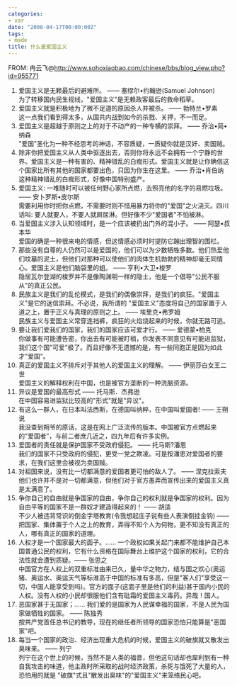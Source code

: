 ```yaml
---
categories:
- var
date: "2008-04-17T00:00:00Z"
tags:
- made
title: 什么是爱国主义
---
```


FROM: 冉云飞@<a href="http://www.sohoxiaobao.com/chinese/bbs/blog_view.php?id=955771">http://www.sohoxiaobao.com/chinese/bbs/blog_view.php?id=955771</a>

1. 爱国主义是无赖最后的避难所。 —— 塞缪尔•约翰逊(Samuel Johnson)  
为了转移国内民生视线，"爱国主义"是无赖政客最后的救命稻草。
2. 爱国主义就是积极地为了微不足道的原因杀人并被杀。 —— 勃特兰•罗素  
这一点我们看到得太多，从国共内战到如今的杀戮、关押，不一而足。
3. 爱国主义是超越于原则之上的对于不动产的一种专横的崇拜。 —— 乔治•简•纳森  
"爱国"圣化为一种不经思考的神话，不容质疑，一质疑你就是汉奸、卖国贼。
4. 除非你把爱国主义从人类中驱逐出去，否则你将永远不会拥有一个宁静的世界。爱国主义是一种有害的、精神错乱的白痴形式。爱国主义就是让你确信这个国家比所有其他的国家都要出色，只因为你生在这里。 —— 乔治•肖伯纳  
这种精神错乱的白痴形式，好像中国特别盛产。
5. 爱国主义: 一堆随时可以被任何野心家所点燃，去照亮他的名字的易燃垃圾。 —— 安卜罗斯•皮尔斯  
需要利用你时把你点燃，不需要时则不惜用暴力将你的"爱国"之火浇灭。四川话叫: 要人就要人，不要人就屙尿淋。但好像不少"爱国者"不怕被淋。
6. 当爱国主义涉入认知领域时，是一个应该被扔出门外的混小子。 —— 阿瑟•叔本华  
爱国的确是一种很来电的情感，但这情感必须时时提防它蹦出理智的围栏。
7. 那些没有自尊的人仍然可以是爱国的，他们可以为少数牺牲多数。他们热爱他们坟墓的泥土，但他们对那种可以使他们的肉体生机勃勃的精神却毫无同情心。爱国主义是他们脑袋里的蛆。 —— 亨利•大卫•梭罗  
隐居瓦尔登湖的梭罗并不是像陶渊明一样的隐士，他是一个倡导"公民不服从"的真正公民。
8. 民族主义是我们的乱伦模式，是我们的偶像崇拜，是我们的疯狂。"爱国主义"是它的迷信崇拜。不必说，我所谓的 "爱国主义"态度将自己的国家置于人道之上，置于正义与真理的原则之上。 —— 埃里克•弗罗姆  
民族主义与爱国主义常穿连裆裤，疯狂的火焰烧起来的时候，你就无路可逃。
9. 要让我们爱我们的国家，我们的国家应该可爱才行。 —— 爱德蒙•柏克  
你做事有可能遭告密，你出去有可能被盯梢，你发表不同意见有可能进监狱，我们这个国"可爱"极了。而且好像不无遗憾的是，有一些同胞正是因为如此才"爱国"。
10. 真正的爱国主义不排斥对于其他人的爱国主义的理解。 —— 伊丽莎白女王二世  
爱国主义的解释权利在中国，也是被官方垄断的一种洗脑资源。
11. 异议是爱国的最高形式 —— 托马斯．杰弗逊  
在中国容易进监狱比较高的"形式"就是"异议"。
12. 有这么一群人，在日本叫法西斯，在德国叫纳粹，在中国叫爱国者!  —— 王朔说  
我没查到朔爷的原话，这是在网上广泛流传的版本。中国被官方点燃起来的"爱国者"，与前二者庶几近之，四九年后有许多实例。
13. 爱国者的责任就是保护国家不受政府侵犯。 —— 托马斯?潘恩  
我们的国家不只受政府的侵犯，更受一党之欺凌。可是按潘恩对爱国者的要求，在我们这里会被视为卖国贼。
14. 对祖国来说，没有比一切都满意的爱国者更可怕的敌人了。 —— 涅克拉索夫  
他们也许并不是对一切都满意，但他们对于官方愚弄而宣传出来的爱国主义真是太满意了。
15. 争你自己的自由就是争国家的自由，争你自己的权利就是争国家的权利。因为自由平等的国家不是一群奴才建造得起来的！ —— 胡适  
不少人被违背常识的倒金字塔教育(令我想起庄子说有些人表演倒挂金钩) —— 把国家、集体置于个人之上的教育，弄得不知个人为何物，更不知没有真正的人，哪有真正的国家的道理。
16. 人权才是一个国家最大的面子。…… 一个政权如果关起门来都不能维护自己本国普通公民的权利，它有什么资格在国际舞台上维护这个国家的权利，它的合法性就会遭到质疑。—— 张思之  
中国官方在人权上的双重标准由来已久，量中华之物力，结与国之欢心(奥运猪、奥运水、奥运天气等标淮高于中国的标准有多高，但是"客人们"享受这一切，中国人能享受到吗)。官方的面子(这面子里是他们的利益)甚于国内小民的人权。没有人权的小民却很服他们含有砒霜的爱国主义毒药。异哉！国人。
17. 恶国家甚于无国家；…… 我们爱的是国家为人民谋幸福的国家，不是人民为国家做牺牲的国家。 —— 陈独秀  
按共产党首任总书记的教导，现在的继任者所领导的国家恐怕只能算是"恶国家"吧。
18. 每当一个国家的政治、经济出现重大危机的时候，爱国主义的破旗就又散发出臭味来。 —— 列宁  
列宁在这个世上的时候，当然不是人类的福音，但他这句话却也犀利到有一种自我攻击的味道，他主政时所采取的战时经济政策，杀死与饿死了大量的人，恐怕用的就是 "破旗"式且"散发出臭味"的"爱国主义"来笼络民心吧。
